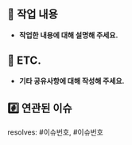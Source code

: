 ## 📝 작업 내용
 - **작업한 내용에 대해 설명해 주세요.**

## 💬 ETC.
 - **기타 공유사항에 대해 작성해 주세요.**

## #️⃣ 연관된 이슈
resolves: #이슈번호, #이슈번호